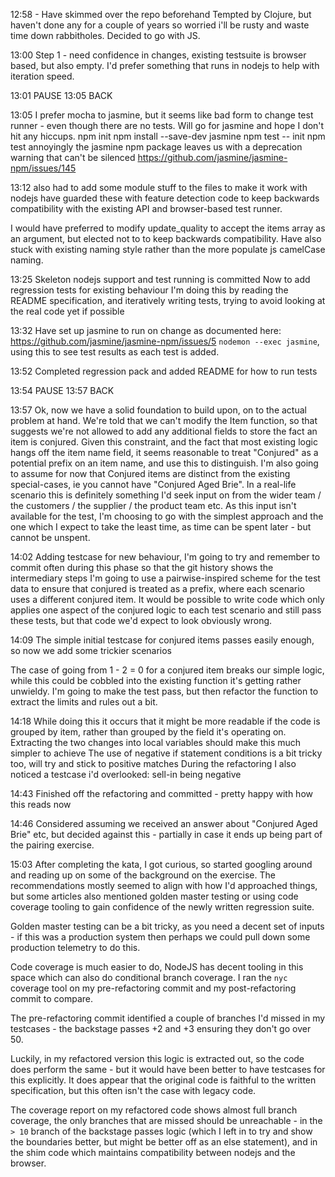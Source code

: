 12:58 - Have skimmed over the repo beforehand
Tempted by Clojure, but haven't done any for a couple of years so worried i'll be rusty and waste time down rabbitholes.
Decided to go with JS.

13:00
Step 1 - need confidence in changes, existing testsuite is browser based, but also empty. I'd prefer something that runs in nodejs to help with iteration speed.

13:01 PAUSE
13:05 BACK

13:05 I prefer mocha to jasmine, but it seems like bad form to change test runner - even though there are no tests. Will go for jasmine and hope I don't hit any hiccups.
npm init
npm install --save-dev jasmine
npm test -- init
npm test
annoyingly the jasmine npm package leaves us with a deprecation warning that can't be silenced https://github.com/jasmine/jasmine-npm/issues/145

13:12
also had to add some module stuff to the files to make it work with nodejs
have guarded these with feature detection code to keep backwards compatibility with the existing API and browser-based test runner.

I would have preferred to modify update_quality to accept the items array as an argument, but elected not to to keep backwards compatibility. Have also stuck with existing naming style rather than the more populate js camelCase naming.

13:25
Skeleton nodejs support and test running is committed
Now to add regression tests for existing behaviour
I'm doing this by reading the README specification, and iteratively writing tests, trying to avoid looking at the real code yet if possible

13:32
Have set up jasmine to run on change as documented here: https://github.com/jasmine/jasmine-npm/issues/5
`nodemon --exec jasmine`, using this to see test results as each test is added.

13:52
Completed regression pack and added README for how to run tests

13:54 PAUSE
13:57 BACK

13:57
Ok, now we have a solid foundation to build upon, on to the actual problem at hand.
We're told that we can't modify the Item function, so that suggests we're not allowed to add any additional fields to store the fact an item is conjured. Given this constraint, and the fact that most existing logic hangs off the item name field, it seems reasonable to treat "Conjured" as a potential prefix on an item name, and use this to distinguish.
I'm also going to assume for now that Conjured items are distinct from the existing special-cases, ie you cannot have "Conjured Aged Brie".
In a real-life scenario this is definitely something I'd seek input on from the wider team / the customers / the supplier / the product team etc.
As this input isn't available for the test, I'm choosing to go with the simplest approach and the one which I expect to take the least time, as time can be spent later - but cannot be unspent.

14:02
Adding testcase for new behaviour, I'm going to try and remember to commit often during this phase so that the git history shows the intermediary steps
I'm going to use a pairwise-inspired scheme for the test data to ensure that conjured is treated as a prefix, where each scenario uses a different conjured item. It would be possible to write code which only applies one aspect of the conjured logic to each test scenario and still pass these tests, but that code we'd expect to look obviously wrong.

14:09
The simple initial testcase for conjured items passes easily enough, so now we add some trickier scenarios

The case of going from 1 - 2 = 0 for a conjured item breaks our simple logic, while this could be cobbled into the existing function it's getting rather unwieldy. I'm going to make the test pass, but then refactor the function to extract the limits and rules out a bit.

14:18
While doing this it occurs that it might be more readable if the code is grouped by item, rather than grouped by the field it's operating on. Extracting the two changes into local variables should make this much simpler to achieve
The use of negative if statement conditions is a bit tricky too, will try and stick to positive matches
During the refactoring I also noticed a testcase i'd overlooked: sell-in being negative

14:43
Finished off the refactoring and committed - pretty happy with how this reads now

14:46
Considered assuming we received an answer about "Conjured Aged Brie" etc, but decided against this - partially in case it ends up being part of the pairing exercise.

15:03
After completing the kata, I got curious, so started googling around and reading up on some of the background on the exercise. The recommendations mostly seemed to align with how I'd approached things, but some articles also mentioned golden master testing or using code coverage tooling to gain confidence of the newly written regression suite.

Golden master testing can be a bit tricky, as you need a decent set of inputs - if this was a production system then perhaps we could pull down some production telemetry to do this.

Code coverage is much easier to do, NodeJS has decent tooling in this space which can also do conditional branch coverage. I ran the `nyc` coverage tool on my pre-refactoring commit and my post-refactoring commit to compare.

The pre-refactoring commit identified a couple of branches I'd missed in my testcases - the backstage passes +2 and +3 ensuring they don't go over 50.

Luckily, in my refactored version this logic is extracted out, so the code does perform the same - but it would have been better to have testcases for this explicitly. It does appear that the original code is faithful to the written specification, but this often isn't the case with legacy code.

The coverage report on my refactored code shows almost full branch coverage, the only branches that are missed should be unreachable - in the `> 10` branch of the backstage passes logic (which I left in to try and show the boundaries better, but might be better off as an else statement), and in the shim code which maintains compatibility between nodejs and the browser.
